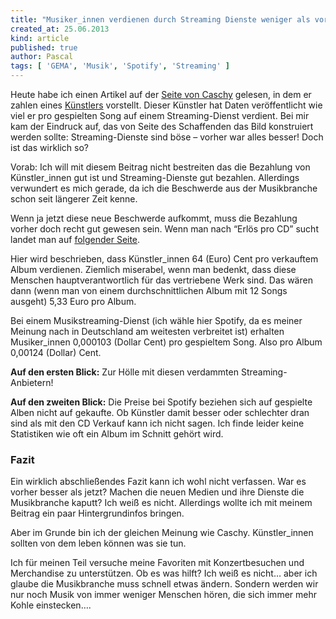```yaml
---
title: "Musiker_innen verdienen durch Streaming Dienste weniger als vorher – wirklich?"
created_at: 25.06.2013
kind: article
published: true
author: Pascal
tags: [ 'GEMA', 'Musik', 'Spotify', 'Streaming' ]
---
```

Heute habe ich einen Artikel auf der [Seite von Caschy](http://stadt-bremerhaven.de/musik-streaming-1-million-mal-gespielt-1689-dollar-verdient/ ) gelesen, in dem er zahlen eines [Künstlers](http://youtu.be/gYdlqjiQPAc ) vorstellt. Dieser Künstler hat Daten veröffentlicht wie viel er pro gespielten Song auf einem Streaming-Dienst verdient. Bei mir kam der Eindruck auf, das von Seite des Schaffenden das Bild konstruiert werden sollte: Streaming-Dienste sind böse – vorher war alles besser! Doch ist das wirklich so?

<!-- more -->

Vorab: Ich will mit diesem Beitrag nicht bestreiten das die Bezahlung von Künstler_innen gut ist und Streaming-Dienste  gut bezahlen. Allerdings verwundert es mich gerade, da ich die Beschwerde aus der Musikbranche schon seit längerer Zeit kenne.

Wenn ja jetzt diese neue Beschwerde aufkommt, muss die Bezahlung vorher doch recht gut gewesen sein. Wenn man nach “Erlös pro CD” sucht landet man auf [folgender Seite](http://www.delamar.de/allgemein/musikbiz-was-musiker-so-an-einer-cd-verdienen-1926/ ).

Hier wird beschrieben, dass Künstler_innen 64 (Euro) Cent pro verkauftem Album verdienen. Ziemlich miserabel, wenn man bedenkt, dass diese Menschen hauptverantwortlich für das vertriebene Werk sind. Das wären dann (wenn man von einem durchschnittlichen Album mit 12 Songs ausgeht) 5,33 Euro pro Album.

Bei einem Musikstreaming-Dienst (ich wähle hier Spotify, da es meiner Meinung nach in Deutschland am weitesten verbreitet ist) erhalten Musiker_innen 0,000103 (Dollar Cent) pro gespieltem Song. Also pro Album 0,00124 (Dollar) Cent.

**Auf den ersten Blick:** Zur Hölle mit diesen verdammten Streaming-Anbietern!

**Auf den zweiten Blick:** Die Preise bei Spotify beziehen sich auf gespielte Alben nicht auf gekaufte. Ob Künstler damit besser oder schlechter dran sind als mit den CD Verkauf kann ich nicht sagen. Ich finde leider keine Statistiken wie oft ein Album im Schnitt gehört wird.

### Fazit

Ein wirklich abschließendes Fazit kann ich wohl nicht verfassen. War es vorher besser als jetzt? Machen die neuen Medien und ihre Dienste die Musikbranche kaputt? Ich weiß es nicht. Allerdings wollte ich mit meinem Beitrag ein paar Hintergrundinfos bringen.

Aber im Grunde bin ich der gleichen Meinung wie Caschy. Künstler_innen sollten von dem leben können was sie tun.

Ich für meinen Teil versuche meine Favoriten mit Konzertbesuchen und Merchandise zu unterstützen. Ob es was hilft? Ich weiß es nicht… aber ich glaube die Musikbranche muss schnell etwas ändern. Sondern werden wir nur noch Musik von immer weniger Menschen hören, die sich immer mehr Kohle einstecken….
